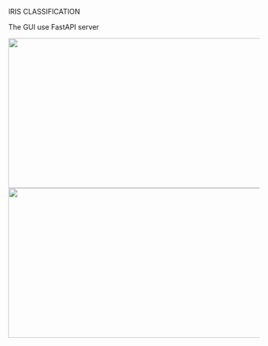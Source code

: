 IRIS CLASSIFICATION

 The GUI  use  FastAPI server


<img src="https://github.com/proteus21/REGRESSION--CLASSIFICATION/blob/main/6_BMI_CALCULATOR/SOURCE/FastAPI_1.JPG?raw=true" width="600" height ="300">

<img src="https://github.com/proteus21/REGRESSION--CLASSIFICATION/blob/main/6_BMI_CALCULATOR/SOURCE/FastAPI_2.JPG?raw=true" width="600" height ="300">

